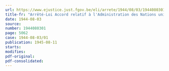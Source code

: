 ```yaml
---
url: https://www.ejustice.just.fgov.be/eli/arrete/1944/08/03/1944080301/justel
title-fr: "Arrêté-Loi Accord relatif à l'Administration des Nations unies pour l'Organisation des Secours et de la Reconstruction"
date: 1944-08-03
source:
number: 1944080301
page: 5062
case: 1944-08-03/01
publication: 1945-08-11
starts:
modifies:
pdf-original:
pdf-consolidated:
---
```


